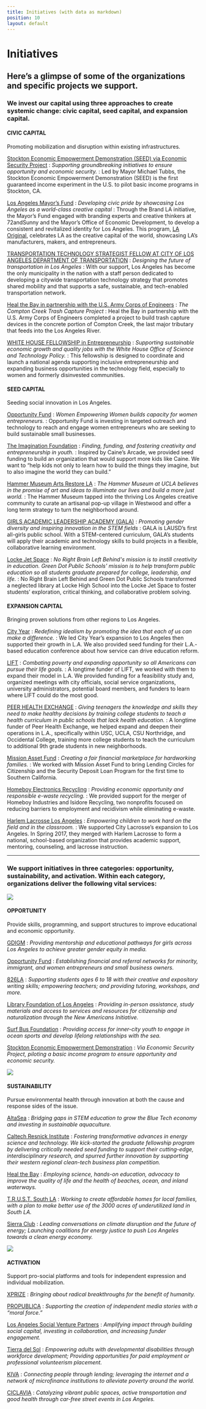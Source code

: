 ```yaml
---
title: Initiatives (with data as markdown)
position: 10
layout: default
---
```


Initiatives
===========

Here’s a glimpse of some of the organizations and specific projects we support.
-----------

### We invest our capital using three approaches to create systemic change: **civic capital**, **seed capital**, and **expansion capital**. ###



#### CIVIC CAPITAL ####

Promoting mobilization and disruption within existing infrastructures.


[Stockton Economic Empowerment Demonstration (SEED) via Economic Security Project](https://www.stocktondemonstration.org)
: _Supporting groundbreaking initiatives to ensure opportunity and economic security._
: Led by Mayor Michael Tubbs, the Stockton Economic Empowerment Demonstration (SEED) is the first guaranteed income experiment in the U.S. to pilot basic income programs in Stockton, CA.

[Los Angeles Mayor’s Fund](http://mayorsfundla.org)
: _Developing civic pride by showcasing Los Angeles as a world\-class creative capital_
: Through the Brand LA initiative, the Mayor’s Fund engaged with branding experts and creative thinkers at 72andSunny and the Mayor’s Office of Economic Development, to develop a consistent and revitalized identity for Los Angeles. This program, [LA Original](https://www.laoriginal.com), celebrates LA as the creative capital of the world, showcasing LA’s manufacturers, makers, and entrepreneurs.

[TRANSPORTATION TECHNOLOGY STRATEGIST FELLOW AT CITY OF LOS ANGELES DEPARTMENT OF TRANSPORTATION](https://www.lamayor.org/mayor-garcetti-announces-appointment-transportation-technology-strategist-fellow)
: _Designing the future of transportation in Los Angeles_
: With our support, Los Angeles has become the only municipality in the nation with a staff person dedicated to developing a citywide transportation technology strategy that promotes shared mobility and that supports a safe, sustainable, and tech\-enabled transportation network.

[Heal the Bay in partnership with the U.S. Army Corps of Engineers](https://healthebay.org)
: _The Compton Creek Trash Capture Project_
: Heal the Bay in partnership with the U.S. Army Corps of Engineers completed a project to build trash capture devices in the concrete portion of Compton Creek, the last major tributary that feeds into the Los Angeles River.

[WHITE HOUSE FELLOWSHIP in Entrepreneurship](https://www.whitehouse.gov/administration/eop/ostp)
: _Supporting sustainable economic growth and quality jobs with the White House Office of Science and Technology Policy._
: This fellowship is designed to coordinate and launch a national agenda supporting inclusive entrepreneurship and expanding business opportunities in the technology field, especially to women and formerly disinvested communities.



#### SEED CAPITAL ####

Seeding social innovation in Los Angeles.


[Opportunity Fund](https://www.opportunityfund.org)
: _Women Empowering Women builds capacity for women entrepreneurs._
: Opportunity Fund is investing in targeted outreach and technology to reach and engage women entrepreneurs who are seeking to build sustainable small businesses.

[The Imagination Foundation](http://www.imagination.is)
: _Finding, funding, and fostering creativity and entrepreneurship in youth._
: Inspired by Caine’s Arcade, we provided seed funding to build an organization that would support more kids like Caine. We want to “help kids not only to learn how to build the things they imagine, but to also imagine the world they can build.”

[Hammer Museum Arts Restore LA](http://artsrestore.la)
: _The Hammer Museum at UCLA believes in the promise of art and ideas to illuminate our lives and build a more just world._
: The Hammer Museum tapped into the thriving Los Angeles creative community to curate an artisanal pop\-up village in Westwood and offer a long term strategy to turn the neighborhood around.

[GIRLS ACADEMIC LEADERSHIP ACADEMY (GALA)](https://www.galacademy.org)
: _Promoting gender diversity and inspiring innovation in the STEM fields_
: GALA is LAUSD’s first all\-girls public school. With a STEM\-centered curriculum, GALA’s students will apply their academic and technology skills to build projects in a flexible, collaborative learning environment.

[Locke Jet Space](http://myla2050.maker.good.is/projects/salamanderproject)
: _No Right Brain Left Behind's mission is to instill creativity in education. Green Dot Public Schools' mission is to help transform public education so all students graduate prepared for college, leadership, and life._
: No Right Brain Left Behind and Green Dot Public Schools transformed a neglected library at Locke High School into the Locke Jet Space to foster students’ exploration, critical thinking, and collaborative problem solving.



#### EXPANSION CAPITAL ####

Bringing proven solutions from other regions to Los Angeles.


[City Year](http://www.cityyear.org/losangeles.aspx)
: _Redefining idealism by promoting the idea that each of us can make a difference._
: We led City Year’s expansion to Los Angeles then supported their growth in L.A. We also provided seed funding for their L.A.\-based education conference about how service can drive education reform.

[LIFT](http://www.liftcommunities.org)
: _Combating poverty and expanding opportunity so all Americans can pursue their life goals._
: A longtime funder of LIFT, we worked with them to expand their model in L.A. We provided funding for a feasibility study and, organized meetings with city officials, social service organizations, university administrators, potential board members, and funders to learn where LIFT could do the most good.

[PEER HEALTH EXCHANGE](http://www.peerhealthexchange.org)
: _Giving teenagers the knowledge and skills they need to make healthy decisions by training college students to teach a health curriculum in public schools that lack health education._
: A longtime funder of Peer Health Exchange, we helped expand and deepen their operations in L.A., specifically within USC, UCLA, CSU Northridge, and Occidental College, training more college students to teach the curriculum to additional 9th grade students in new neighborhoods.

[Mission Asset Fund](http://missionassetfund.org)
: _Creating a fair financial marketplace for hardworking families._
: We worked with Mission Asset Fund to bring Lending Circles for Citizenship and the Security Deposit Loan Program for the first time to Southern California.

[Homeboy Electronics Recycling](https://www.homeboyindustries.org/what-we-do/homeboy-recycling)
: _Providing economic opportunity and responsible e\-waste recycling._
: We provided support for the merger of Homeboy Industries and Isidore Recycling, two nonprofits focused on reducing barriers to employment and recidivism while eliminating e\-waste.

[Harlem Lacrosse Los Angeles](http://www.harlemlacrosse.org)
: _Empowering children to work hard on the field and in the classroom._
: We supported City Lacrosse’s expansion to Los Angeles. In Spring 2017, they merged with Harlem Lacrosse to form a national, school\-based organization that provides academic support, mentoring, counseling, and lacrosse instruction.



* * * * * * * * * * * * * * * * * * * * * * * * * * * *



### We support initiatives in three categories: **opportunity**, **sustainability**, and **activation**. Within each category, organizations deliver the following vital services: ###



![](/assets/img/initiatives_telescope@x2.png)

#### OPPORTUNITY ####

Provide skills, programming, and support structures to improve educational and economic opportunity.


[GDIGM](https://seejane.org/)
: _Providing mentorship and educational pathways for girls across Los Angeles to achieve greater gender equity in media._

[Opportunity Fund](https://www.opportunityfund.org/)
: _Establishing financial and referral networks for minority, immigrant, and women entrepreneurs and small business owners._

[826LA](http://826la.org/)
: _Supporting students ages 6 to 18 with their creative and expository writing skills; empowering teachers; and providing tutoring, workshops, and more._

[Library Foundation of Los Angeles](http://lfla.org/)
: _Providing in\-person assistance, study materials and access to services and resources for citizenship and naturalization through the New Americans Initiative._

[Surf Bus Foundation](http://www.surfbusfoundation.org/)
: _Providing access for inner\-city youth to engage in ocean sports and develop lifelong relationships with the sea._

[Stockton Economic Empowerment Demonstration](http://www.stocktondemonstration.org)
: _Via Economic Security Project, piloting a basic income program to ensure opportunity and economic security._



![](/assets/img/initiatives_sunburst@x2.png)

#### SUSTAINABILITY ####

Pursue environmental health through innovation at both the cause and response sides of the issue.


[AltaSea](https://altasea.org/)
: _Bridging gaps in STEM education to grow the Blue Tech economy and investing in sustainable aquaculture._

[Caltech Resnick Institute](http://resnick.caltech.edu/)
: _Fostering transformative advances in energy science and technology. We kick\-started the graduate fellowship program by delivering critically needed seed funding to support their cutting\-edge, interdisciplinary research, and spurred further innovation by supporting their western regional clean\-tech business plan competition._

[Heal the Bay](http://www.healthebay.org)
: _Employing science, hands\-on education, advocacy to improve the quality of life and the health of beaches, ocean, and inland waterways._

[T.R.U.S.T. South LA](http://trustsouthla.org/)
: _Working to create affordable homes for local families, with a plan to make better use of the 3000 acres of underutilized land in South LA._

[Sierra Club](https://www.sierraclub.org/)
: _Leading conversations on climate disruption and the future of energy; Launching coalitions for energy justice to push Los Angeles towards a clean energy economy._



![](/assets/img/initiatives_bolt@x2.png)

#### ACTIVATION ####

Support pro\-social platforms and tools for independent expression and individual mobilization.


[XPRIZE](https://www.xprize.org/)
: _Bringing about radical breakthroughs for the benefit of humanity._

[PROPUBLICA](http://www.propublica.org/)
: _Supporting the creation of independent media stories with a “moral force.”_

[Los Angeles Social Venture Partners](http://www.socialventurepartners.org/los-angeles/)
: _Amplifying impact through building social capital, investing in collaboration, and increasing funder engagement._

[Tierra del Sol](https://www.tierradelsol.org/)
: _Empowering adults with developmental disabilities through workforce development; Providing opportunities for paid employment or professional volunteerism placement._

[KIVA](http://www.kiva.org/start)
: _Connecting people through lending; leveraging the internet and a network of microfinance institutions to alleviate poverty around the world._

[CICLAVIA](http://www.ciclavia.org/)
: _Catalyzing vibrant public spaces, active transportation and good health through car\-free street events in Los Angeles._


